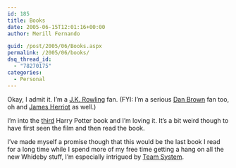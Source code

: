 ```yaml
---
id: 185
title: Books
date: 2005-06-15T12:01:16+00:00
author: Merill Fernando

guid: /post/2005/06/Books.aspx
permalink: /2005/06/books/
dsq_thread_id:
  - "78270175"
categories:
  - Personal
---
```

<p>Okay, I admit it. I&rsquo;m a <a href="http://www.jkrowling.com/">J.K. Rowling</a> fan. (FYI: I&rsquo;m a serious <a href="http://www.danbrown.com/">Dan Brown</a> fan too, oh and <a href="http://www.jamesherriot.org/">James Herriot</a> as well.)</p>
<p>I&rsquo;m into the <a href="http://www.scholastic.com/harrypotter/books/prisoner/">third</a> Harry Potter book and I&rsquo;m loving it. It&rsquo;s a bit weird though to have first seen the film and then read the book. </p>
<p>I&rsquo;ve made myself a promise though that this would be&nbsp;the last book I read for a long time while I spend more of my free time getting a hang on all the new Whideby stuff, I&rsquo;m especially intrigued by <a href="http://lab.msdn.microsoft.com/vs2005/teamsystem/">Team System</a>.</p>